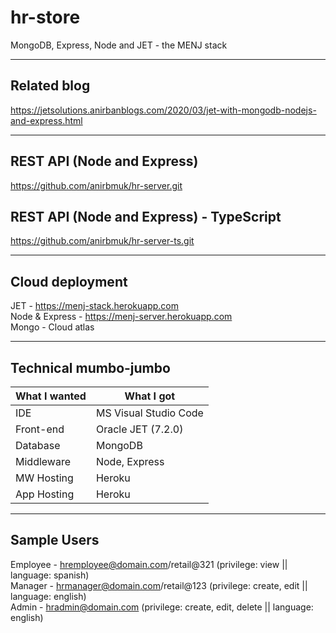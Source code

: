 # hr-store
MongoDB, Express, Node and JET - the MENJ stack  

- - - -

## Related blog
https://jetsolutions.anirbanblogs.com/2020/03/jet-with-mongodb-nodejs-and-express.html  

- - - -

## REST API (Node and Express)
https://github.com/anirbmuk/hr-server.git  

## REST API (Node and Express) - TypeScript
https://github.com/anirbmuk/hr-server-ts.git  

- - - -

## Cloud deployment
JET - https://menj-stack.herokuapp.com  
Node & Express - https://menj-server.herokuapp.com  
Mongo - Cloud atlas  

- - - -

## Technical mumbo-jumbo
What I wanted     | What I got
----------------- | --------------
IDE               | MS Visual Studio Code
Front-end         | Oracle JET (7.2.0)
Database          | MongoDB
Middleware        | Node, Express
MW Hosting        | Heroku
App Hosting       | Heroku

- - - -

## Sample Users
Employee - hremployee@domain.com/retail@321 (privilege: view || language: spanish)  
Manager - hrmanager@domain.com/retail@123 (privilege: create, edit || language: english)  
Admin - hradmin@domain.com (privilege: create, edit, delete || language: english)  
